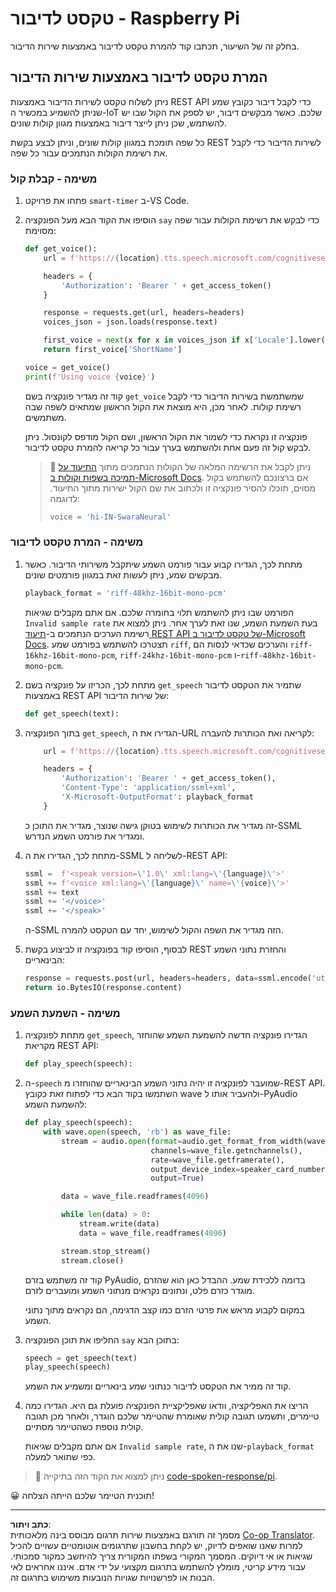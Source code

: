 <!--
CO_OP_TRANSLATOR_METADATA:
{
  "original_hash": "606f3af1c78e3741e48ce77c31cea626",
  "translation_date": "2025-08-27T22:28:01+00:00",
  "source_file": "6-consumer/lessons/3-spoken-feedback/pi-text-to-speech.md",
  "language_code": "he"
}
-->
# טקסט לדיבור - Raspberry Pi

בחלק זה של השיעור, תכתבו קוד להמרת טקסט לדיבור באמצעות שירות הדיבור.

## המרת טקסט לדיבור באמצעות שירות הדיבור

ניתן לשלוח טקסט לשירות הדיבור באמצעות REST API כדי לקבל דיבור כקובץ שמע שניתן להשמיע במכשיר ה-IoT שלכם. כאשר מבקשים דיבור, יש לספק את הקול שבו יש להשתמש, שכן ניתן לייצר דיבור באמצעות מגוון קולות שונים.

כל שפה תומכת במגוון קולות שונים, וניתן לבצע בקשת REST לשירות הדיבור כדי לקבל את רשימת הקולות הנתמכים עבור כל שפה.

### משימה - קבלת קול

1. פתחו את פרויקט `smart-timer` ב-VS Code.

1. הוסיפו את הקוד הבא מעל הפונקציה `say` כדי לבקש את רשימת הקולות עבור שפה מסוימת:

    ```python
    def get_voice():
        url = f'https://{location}.tts.speech.microsoft.com/cognitiveservices/voices/list'
    
        headers = {
            'Authorization': 'Bearer ' + get_access_token()
        }
    
        response = requests.get(url, headers=headers)
        voices_json = json.loads(response.text)
    
        first_voice = next(x for x in voices_json if x['Locale'].lower() == language.lower() and x['VoiceType'] == 'Neural')
        return first_voice['ShortName']
    
    voice = get_voice()
    print(f'Using voice {voice}')
    ```

    קוד זה מגדיר פונקציה בשם `get_voice` שמשתמשת בשירות הדיבור כדי לקבל רשימת קולות. לאחר מכן, היא מוצאת את הקול הראשון שמתאים לשפה שבה משתמשים.

    פונקציה זו נקראת כדי לשמור את הקול הראשון, ושם הקול מודפס לקונסול. ניתן לבקש קול זה פעם אחת ולהשתמש בערך עבור כל קריאה להמרת טקסט לדיבור.

    > 💁 ניתן לקבל את הרשימה המלאה של הקולות הנתמכים מתוך [התיעוד על תמיכה בשפות וקולות ב-Microsoft Docs](https://docs.microsoft.com/azure/cognitive-services/speech-service/language-support?WT.mc_id=academic-17441-jabenn#text-to-speech). אם ברצונכם להשתמש בקול מסוים, תוכלו להסיר פונקציה זו ולכתוב את שם הקול ישירות מתוך התיעוד. לדוגמה:
    >
    > ```python
    > voice = 'hi-IN-SwaraNeural'
    > ```

### משימה - המרת טקסט לדיבור

1. מתחת לכך, הגדירו קבוע עבור פורמט השמע שיתקבל משירותי הדיבור. כאשר מבקשים שמע, ניתן לעשות זאת במגוון פורמטים שונים.

    ```python
    playback_format = 'riff-48khz-16bit-mono-pcm'
    ```

    הפורמט שבו ניתן להשתמש תלוי בחומרה שלכם. אם אתם מקבלים שגיאות `Invalid sample rate` בעת השמעת השמע, שנו זאת לערך אחר. ניתן למצוא את רשימת הערכים הנתמכים ב-[תיעוד REST API של טקסט לדיבור ב-Microsoft Docs](https://docs.microsoft.com/azure/cognitive-services/speech-service/rest-text-to-speech?WT.mc_id=academic-17441-jabenn#audio-outputs). תצטרכו להשתמש בפורמט שמע `riff`, והערכים שכדאי לנסות הם `riff-16khz-16bit-mono-pcm`, `riff-24khz-16bit-mono-pcm` ו-`riff-48khz-16bit-mono-pcm`.

1. מתחת לכך, הכריזו על פונקציה בשם `get_speech` שתמיר את הטקסט לדיבור באמצעות REST API של שירות הדיבור:

    ```python
    def get_speech(text):
    ```

1. בתוך הפונקציה `get_speech`, הגדירו את ה-URL לקריאה ואת הכותרות להעברה:

    ```python
        url = f'https://{location}.tts.speech.microsoft.com/cognitiveservices/v1'
    
        headers = {
            'Authorization': 'Bearer ' + get_access_token(),
            'Content-Type': 'application/ssml+xml',
            'X-Microsoft-OutputFormat': playback_format
        }
    ```

    זה מגדיר את הכותרות לשימוש בטוקן גישה שנוצר, מגדיר את התוכן כ-SSML ומגדיר את פורמט השמע הנדרש.

1. מתחת לכך, הגדירו את ה-SSML לשליחה ל-REST API:

    ```python
    ssml =  f'<speak version=\'1.0\' xml:lang=\'{language}\'>'
    ssml += f'<voice xml:lang=\'{language}\' name=\'{voice}\'>'
    ssml += text
    ssml += '</voice>'
    ssml += '</speak>'
    ```

    ה-SSML הזה מגדיר את השפה והקול לשימוש, יחד עם הטקסט להמרה.

1. לבסוף, הוסיפו קוד בפונקציה זו לביצוע בקשת REST והחזרת נתוני השמע הבינאריים:

    ```python
    response = requests.post(url, headers=headers, data=ssml.encode('utf-8'))
    return io.BytesIO(response.content)
    ```

### משימה - השמעת השמע

1. מתחת לפונקציה `get_speech`, הגדירו פונקציה חדשה להשמעת השמע שהוחזר מקריאת REST API:

    ```python
    def play_speech(speech):
    ```

1. ה-`speech` שמועבר לפונקציה זו יהיה נתוני השמע הבינאריים שהוחזרו מ-REST API. השתמשו בקוד הבא כדי לפתוח זאת כקובץ wave ולהעביר אותו ל-PyAudio להשמעת השמע:

    ```python
    def play_speech(speech):
        with wave.open(speech, 'rb') as wave_file:
            stream = audio.open(format=audio.get_format_from_width(wave_file.getsampwidth()),
                                channels=wave_file.getnchannels(),
                                rate=wave_file.getframerate(),
                                output_device_index=speaker_card_number,
                                output=True)

            data = wave_file.readframes(4096)

            while len(data) > 0:
                stream.write(data)
                data = wave_file.readframes(4096)

            stream.stop_stream()
            stream.close()
    ```

    קוד זה משתמש בזרם PyAudio, בדומה ללכידת שמע. ההבדל כאן הוא שהזרם מוגדר כזרם פלט, ונתונים נקראים מנתוני השמע ומועברים לזרם.

    במקום לקבוע מראש את פרטי הזרם כמו קצב הדגימה, הם נקראים מתוך נתוני השמע.

1. החליפו את תוכן הפונקציה `say` בתוכן הבא:

    ```python
    speech = get_speech(text)
    play_speech(speech)
    ```

    קוד זה ממיר את הטקסט לדיבור כנתוני שמע בינאריים ומשמיע את השמע.

1. הריצו את האפליקציה, וודאו שאפליקציית הפונקציה פועלת גם היא. הגדירו כמה טיימרים, ותשמעו תגובה קולית שאומרת שהטיימר שלכם הוגדר, ולאחר מכן תגובה קולית נוספת כשהטיימר מסתיים.

    אם אתם מקבלים שגיאות `Invalid sample rate`, שנו את ה-`playback_format` כפי שתואר למעלה.

> 💁 ניתן למצוא את הקוד הזה בתיקייה [code-spoken-response/pi](../../../../../6-consumer/lessons/3-spoken-feedback/code-spoken-response/pi).

😀 תוכנית הטיימר שלכם הייתה הצלחה!

---

**כתב ויתור**:  
מסמך זה תורגם באמצעות שירות תרגום מבוסס בינה מלאכותית [Co-op Translator](https://github.com/Azure/co-op-translator). למרות שאנו שואפים לדיוק, יש לקחת בחשבון שתרגומים אוטומטיים עשויים להכיל שגיאות או אי דיוקים. המסמך המקורי בשפתו המקורית צריך להיחשב כמקור סמכותי. עבור מידע קריטי, מומלץ להשתמש בתרגום מקצועי על ידי אדם. איננו אחראים לאי הבנות או לפרשנויות שגויות הנובעות משימוש בתרגום זה.